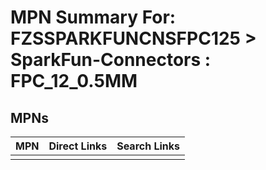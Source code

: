 



# MPN Summary For: FZSSPARKFUNCNSFPC125 > SparkFun-Connectors : FPC_12_0.5MM

## MPNs
  

|MPN|Direct Links|Search Links|
| :--- | :--- | :--- |
||||
